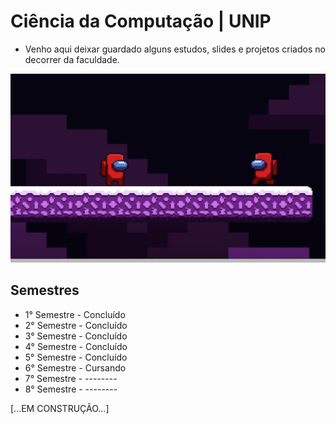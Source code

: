 # Ciência da Computação | UNIP
- Venho aqui deixar guardado alguns estudos, slides e projetos criados no decorrer da faculdade.

![menu do jogo](https://github.com/Print-TesteServer/Run-Scape/blob/main/image/Captura%20de%20Tela%20(23).png)

## Semestres
  - 1° Semestre - Concluído
  - 2° Semestre - Concluído
  - 3° Semestre - Concluído
  - 4° Semestre - Concluído
  - 5° Semestre - Concluído
  - 6° Semestre - Cursando
  - 7° Semestre - --------
  - 8° Semestre - --------
  
  [...EM CONSTRUÇÃO...]
